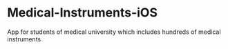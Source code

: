 # Medical-Instruments-iOS
App for students of medical university which includes hundreds of medical instruments
